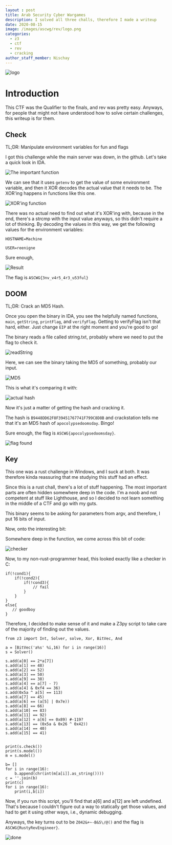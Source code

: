 ```yaml
---
layout : post
title: Arab Security Cyber Wargames
description: I solved all three challs, therefore I made a writeup
date: 2020-08-15
image: /images/ascwg/rev/logo.png
categories:
  - z3
  - ctf
  - rev
  - cracking
author_staff_member: Nischay
---
```

![logo](/images/ascwg/rev/logo.png)
# Introduction

This CTF was the Qualifier to the finals, and rev was pretty easy. Anyways, for people that might not have understood how to solve certain challenges, this writeup is for them.

## Check

TL;DR: Manipulate environment variables for fun and flags

I got this challenge while the main server was down, in the github. Let's take a quick look in IDA.

![The important function](/images/ascwg/rev/1.png)

We can see that it uses `getenv` to get the value of some environment variable, and then it XOR decodes the actual value that it needs to be. The XOR'ing happens in functions like this one.

![XOR'ing function](/images/ascwg/rev/2.png)

There was no actual need to find out what it's XOR'ing with, because in the end, there's a strcmp with the input value anyways, so this didn't require a lot of thinking.
By decoding the values in this way, we get the following values for the environment variables:

`HOSTNAME=Machine`

`USER=reenigne`

Sure enough,

![Result](/images/ascwg/rev/3.png)

The flag is `ASCWG{3nv_v4r5_4r3_u53ful}`

## DOOM

TL;DR: Crack an MD5 Hash. 

Once you open the binary in IDA, you see the helpfully named functions, `main`, `getString`, `printFlag`, and `verifyFlag`. Getting to verifyFlag isn't that hard, either. Just change `EIP` at the right moment and you're good to go!

The binary reads a file called string.txt, probably where we need to put the flag to check it.

![readString](/images/ascwg/rev/4.png)

Here, we can see the binary taking the MD5 of something, probably our input.

![MD5](/images/ascwg/rev/5.png)

This is what it's comparing it with:

![actual hash](/images/ascwg/rev/6.png)

Now it's just a matter of getting the hash and cracking it.

The hash is `B9448DD62F8F39451767741F799C8D8B` and crackstation tells me that it's an MD5 hash of `apocolypsedoomsday`. Bingo!

Sure enough, the flag is `ASCWG{apocolypsedoomsday}`.

![flag found](/images/ascwg/rev/7.png)

## Key

This one was a rust challenge in Windows, and I suck at both. It was therefore kinda reassuring that me studying this stuff had an effect.

Since this is a rust chall, there's a lot of stuff happening. The most important parts are often hidden somewhere deep in the code. I'm a noob and not competent at stuff like Lighthouse, and so I decided to not learn something in the middle of a CTF and go with my guts.

This binary seems to be asking for parameters from argv, and therefore, I put 16 bits of input.

Now, onto the interesting bit:

Somewhere deep in the function, we come across this bit of code:

![checker](/images/ascwg/rev/8.png)

Now, to my non-rust-programmer head, this looked exactly like a checker in C:

```
if(!cond1){
    if(!cond2){
        if(!cond3){
            // fail
        }   
    }
}
else{
   // goodboy
}
```
Therefore, I decided to make sense of it and make a Z3py script to take care of the majority of finding out the values.

```
from z3 import Int, Solver, solve, Xor, BitVec, And

a = [BitVec('a%s' %i,16) for i in range(16)]
s = Solver()

s.add(a[0] == 2*a[7])
s.add(a[1] == 48)
s.add(a[2] == 52)
s.add(a[3] == 50)
s.add(a[9] == 38)
s.add(a[4] == a[7] - 7)
s.add(a[4] & 0xf4 == 36)
s.add(0x5a ^ a[5] == 113)
s.add(a[7] == 45)
s.add(a[6] == (a[5] | 0x7e))
s.add(a[8] == 66)
s.add(a[10] == 83)
s.add(a[11] == 92)
s.add(a[12] + a[6] == 0x89) #-119?
s.add(a[13] == (0x5a & 0x26 ^ 0x42))
s.add(a[14] == 40)
s.add(a[15] == 41)


print(s.check())
print(s.model())
m = s.model()

b= []
for i in range(16):
    b.append(chr(int(m[a[i]].as_string())))
c = ''.join(b)
print(c)
for i in range(16):
    print(i,b[i])
```

Now, if you run this script, you'll find that a[6] and a[12] are left undefined. That's because I couldn't figure out a way to statically get those values, and had to get it using other ways, i.e., dynamic debugging.

Anyways, the key turns out to be `Z042&+~-B&S\/@()` and the flag is `ASCWG{RustyRevEngineer}`.

![done](/images/ascwg/rev/9.png)
